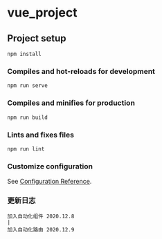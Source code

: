 # vue_project

## Project setup

```
npm install
```

### Compiles and hot-reloads for development

```
npm run serve
```

### Compiles and minifies for production

```
npm run build
```

### Lints and fixes files

```
npm run lint
```

### Customize configuration

See [Configuration Reference](https://cli.vuejs.org/config/).

### 更新日志

```
加入自动化组件 2020.12.8
|
加入自动化路由 2020.12.9
```
